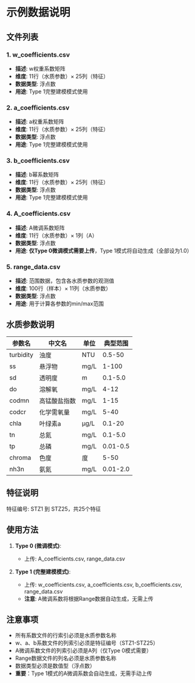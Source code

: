 # 示例数据说明

## 文件列表

### 1. w_coefficients.csv
- **描述**: w权重系数矩阵
- **维度**: 11行（水质参数）× 25列（特征）
- **数据类型**: 浮点数
- **用途**: Type 1完整建模模式使用

### 2. a_coefficients.csv
- **描述**: a权重系数矩阵
- **维度**: 11行（水质参数）× 25列（特征）
- **数据类型**: 浮点数
- **用途**: Type 1完整建模模式使用

### 3. b_coefficients.csv
- **描述**: b幂系数矩阵
- **维度**: 11行（水质参数）× 25列（特征）
- **数据类型**: 浮点数
- **用途**: Type 1完整建模模式使用

### 4. A_coefficients.csv
- **描述**: A微调系数矩阵
- **维度**: 11行（水质参数）× 1列（A）
- **数据类型**: 浮点数
- **用途**: **仅Type 0微调模式需要上传**，Type 1模式将自动生成（全部设为1.0）

### 5. range_data.csv
- **描述**: 范围数据，包含各水质参数的观测值
- **维度**: 100行（样本）× 11列（水质参数）
- **数据类型**: 浮点数
- **用途**: 用于计算各参数的min/max范围

## 水质参数说明

| 参数名 | 中文名 | 单位 | 典型范围 |
|-------|--------|------|----------|
| turbidity | 浊度 | NTU | 0.5-50 |
| ss | 悬浮物 | mg/L | 1-100 |
| sd | 透明度 | m | 0.1-5.0 |
| do | 溶解氧 | mg/L | 4-12 |
| codmn | 高锰酸盐指数 | mg/L | 1-15 |
| codcr | 化学需氧量 | mg/L | 5-40 |
| chla | 叶绿素a | μg/L | 0.1-20 |
| tn | 总氮 | mg/L | 0.1-5.0 |
| tp | 总磷 | mg/L | 0.01-0.5 |
| chroma | 色度 | 度 | 5-50 |
| nh3n | 氨氮 | mg/L | 0.01-2.0 |

## 特征说明

特征编号: STZ1 到 STZ25，共25个特征

## 使用方法

1. **Type 0 (微调模式)**:
   - 上传: A_coefficients.csv, range_data.csv
   
2. **Type 1 (完整建模模式)**:
   - 上传: w_coefficients.csv, a_coefficients.csv, b_coefficients.csv, range_data.csv
   - **注意**: A微调系数将根据Range数据自动生成，无需上传

## 注意事项

- 所有系数文件的行索引必须是水质参数名称
- w、a、b系数文件的列索引必须是特征编号（STZ1-STZ25）
- A微调系数文件的列索引必须是A列（仅Type 0模式需要）
- Range数据文件的列名必须是水质参数名称
- 数据类型必须是数值型（浮点数）
- **重要**：Type 1模式的A微调系数会自动生成，无需手动上传
